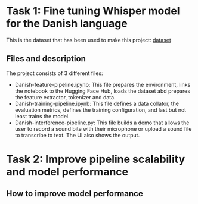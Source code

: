 # Task 1: Fine tuning Whisper model for the Danish language
This is the dataset that has been used to make this project: [dataset](https://huggingface.co/datasets/mozilla-foundation/common_voice_11_0/viewer/da)

## Files and description
The project consists of 3 different files:
- Danish-feature-pipeline.ipynb: This file prepares the environment, links the notebook to the Hugging Face Hub, loads the dataset abd prepares the feature extractor, tokenizer and data.
- Danish-training-pipeline.ipynb: This file defines a data collator, the evaluation metrics, defines the training configuration, and last but not least trains the model.
- Danish-interference-pipeline.py: This file builds a demo that allows the user to record a sound bite with their microphone or upload a sound file to transcribe to text. The UI also shows the output.

# Task 2: Improve pipeline scalability and model performance
## How to improve model performance
<!-- Describe in your README.md program ways in which you can improve
model performance are using
(a) model-centric approach - e.g., tune hyperparameters, change the
fine-tuning model architecture, etc
(b) data-centric approach - identify new data sources that enable you to
train a better model that one provided in the blog post -->